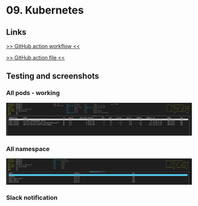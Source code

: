 # 09. Kubernetes

## Links

[>> GitHub action workflow <<]()

[>> GitHub action file <<](https://github.com/Eugene-Solovey/k3s.local/blob/master/.github/workflows/check-pods.yml)

## Testing and screenshots

### All pods - working

![pods](all_pods.png)

### All namespace

![namespace](namespace.png)

### Slack notification

